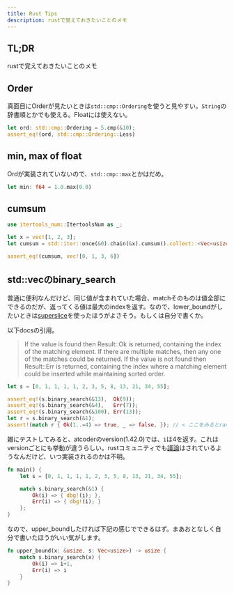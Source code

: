 ```yaml
---
title: Rust Tips
description: rustで覚えておきたいことのメモ
---
```


## TL;DR

rustで覚えておきたいことのメモ

## Order

真面目にOrderが見たいときは`std::cmp::Ordering`を使うと見やすい。`String`の辞書順とかでも使える。Floatには使えない。

```rust
let ord: std::cmp::Ordering = 5.cmp(&10);
assert_eq!(ord, std::cmp::Ordering::Less)
```

## min, max of float

Ordが実装されていないので、`std::cmp::max`とかはだめ。

```rust
let min: f64 = 1.0.max(0.0)
```

## cumsum

```rust
use itertools_num::ItertoolsNum as _;

let x = vec![1, 2, 3];
let cumsum = std::iter::once(&0).chain(&x).cumsum().collect::<Vec<usize>>();

assert_eq!(cumsum, vec![0, 1, 3, 6])
```

## std::vecのbinary_search

普通に便利なんだけど、同じ値が含まれていた場合、matchそのものは値全部にできるのだが、返ってくる値は最大のindexを返す。なので、lower_boundがしたいときは[superslice](https://docs.rs/superslice/1.0.0/superslice/)を使ったほうがよさそう。もしくは自分で書くか。

以下docsの引用。

> If the value is found then Result::Ok is returned, containing the index of the matching element. If there are multiple matches, then any one of the matches could be returned. If the value is not found then Result::Err is returned, containing the index where a matching element could be inserted while maintaining sorted order.

```rust
let s = [0, 1, 1, 1, 1, 2, 3, 5, 8, 13, 21, 34, 55];

assert_eq!(s.binary_search(&13),  Ok(9));
assert_eq!(s.binary_search(&4),   Err(7));
assert_eq!(s.binary_search(&100), Err(13));
let r = s.binary_search(&1);
assert!(match r { Ok(1..=4) => true, _ => false, }); // < ここをみるとrangeでmatchさせることはできる。
```

雑にテストしてみると、atcoderのversion(1.42.0)では、`i`は4を返す。これはversionごとにも挙動が違うらしい。rustコミュニティでも[議論](https://github.com/rust-lang/rfcs/issues/2184)はされているようなんだけど、いつ実装されるのかは不明。

```rust
fn main() {
    let s = [0, 1, 1, 1, 1, 2, 3, 5, 8, 13, 21, 34, 55];

    match s.binary_search(&1) {
        Ok(i) => { dbg!(i); },
        Err(i) => { dbg!(i); }
    };
}
```

なので、upper_boundしたければ下記の感じでできるはず。まあおとなしく自分で書いたほうがいい気がします。

```rust
fn upper_bound(x: &usize, s: Vec<usize>) -> usize {
    match s.binary_search(x) {
        Ok(i) => i+1,
        Err(i) => i
    }
}
```